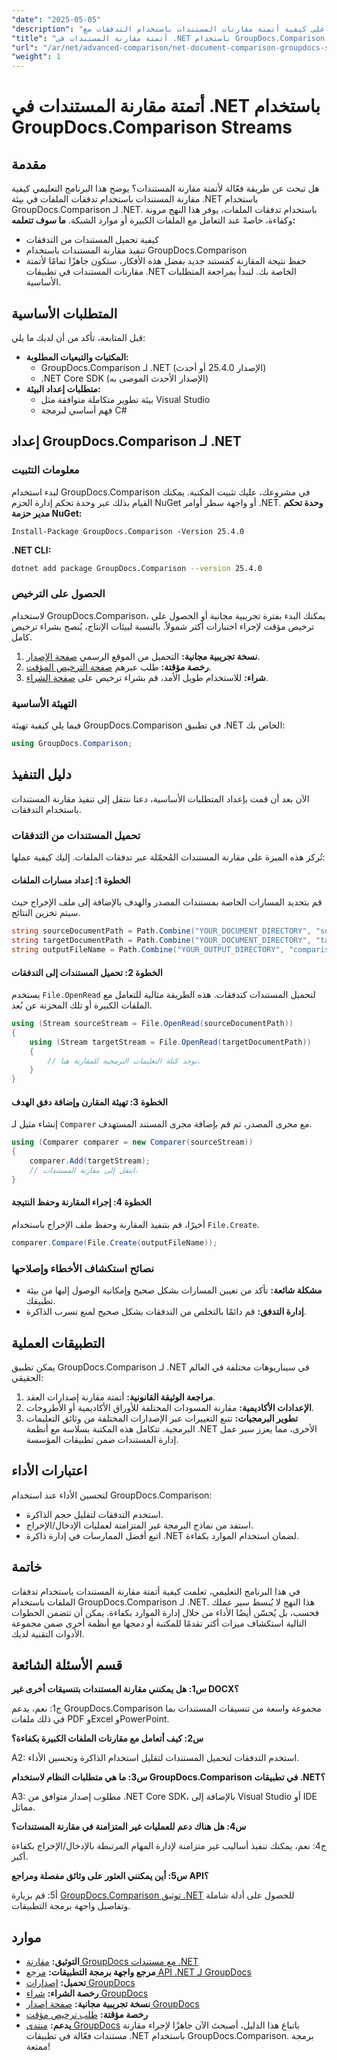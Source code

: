 ```yaml
---
"date": "2025-05-05"
"description": "تعرّف على كيفية أتمتة مقارنات المستندات باستخدام التدفقات مع GroupDocs.Comparison لـ .NET. حسّن الكفاءة وسهّل سير العمل."
"title": "أتمتة مقارنة المستندات في .NET باستخدام GroupDocs.Comparison Streams"
"url": "/ar/net/advanced-comparison/net-document-comparison-groupdocs-streams/"
"weight": 1
---
```


# أتمتة مقارنة المستندات في .NET باستخدام GroupDocs.Comparison Streams
## مقدمة
هل تبحث عن طريقة فعّالة لأتمتة مقارنة المستندات؟ يوضح هذا البرنامج التعليمي كيفية مقارنة المستندات باستخدام تدفقات الملفات في بيئة .NET باستخدام GroupDocs.Comparison لـ .NET. باستخدام تدفقات الملفات، يوفر هذا النهج مرونة وكفاءة، خاصةً عند التعامل مع الملفات الكبيرة أو موارد الشبكة.
**ما سوف تتعلمه:**
- كيفية تحميل المستندات من التدفقات
- تنفيذ مقارنة المستندات باستخدام GroupDocs.Comparison
- حفظ نتيجة المقارنة كمستند جديد
بفضل هذه الأفكار، ستكون جاهزًا تمامًا لأتمتة مقارنات المستندات في تطبيقات .NET الخاصة بك. لنبدأ بمراجعة المتطلبات الأساسية.
## المتطلبات الأساسية
قبل المتابعة، تأكد من أن لديك ما يلي:
- **المكتبات والتبعيات المطلوبة:**
  - GroupDocs.Comparison لـ .NET (الإصدار 25.4.0 أو أحدث)
  - .NET Core SDK (الإصدار الأحدث الموصى به)
- **متطلبات إعداد البيئة:**
  - بيئة تطوير متكاملة متوافقة مثل Visual Studio
  - فهم أساسي لبرمجة C#
## إعداد GroupDocs.Comparison لـ .NET
### معلومات التثبيت
لبدء استخدام GroupDocs.Comparison في مشروعك، عليك تثبيت المكتبة. يمكنك القيام بذلك عبر وحدة تحكم إدارة الحزم NuGet أو واجهة سطر أوامر .NET.
**وحدة تحكم مدير حزمة NuGet:**
```shell
Install-Package GroupDocs.Comparison -Version 25.4.0
```
**.NET CLI:**
```bash
dotnet add package GroupDocs.Comparison --version 25.4.0
```
### الحصول على الترخيص
لاستخدام GroupDocs.Comparison، يمكنك البدء بفترة تجريبية مجانية أو الحصول على ترخيص مؤقت لإجراء اختبارات أكثر شمولاً. بالنسبة لبيئات الإنتاج، يُنصح بشراء ترخيص كامل.
1. **نسخة تجريبية مجانية:** التحميل من الموقع الرسمي [صفحة الإصدار](https://releases.groupdocs.com/comparison/net/).
2. **رخصة مؤقتة:** طلب عبرهم [صفحة الترخيص المؤقت](https://purchase.groupdocs.com/temporary-license/).
3. **شراء:** للاستخدام طويل الأمد، قم بشراء ترخيص على [صفحة الشراء](https://purchase.groupdocs.com/buy).
### التهيئة الأساسية
فيما يلي كيفية تهيئة GroupDocs.Comparison في تطبيق .NET الخاص بك:
```csharp
using GroupDocs.Comparison;
```
## دليل التنفيذ
الآن بعد أن قمت بإعداد المتطلبات الأساسية، دعنا ننتقل إلى تنفيذ مقارنة المستندات باستخدام التدفقات.
### تحميل المستندات من التدفقات
تُركز هذه الميزة على مقارنة المستندات المُحمّلة عبر تدفقات الملفات. إليك كيفية عملها:
#### الخطوة 1: إعداد مسارات الملفات
قم بتحديد المسارات الخاصة بمستندات المصدر والهدف بالإضافة إلى ملف الإخراج حيث سيتم تخزين النتائج.
```csharp
string sourceDocumentPath = Path.Combine("YOUR_DOCUMENT_DIRECTORY", "source_document.docx");
string targetDocumentPath = Path.Combine("YOUR_DOCUMENT_DIRECTORY", "target_document.docx");
string outputFileName = Path.Combine("YOUR_OUTPUT_DIRECTORY", "comparison_result.docx");
```
#### الخطوة 2: تحميل المستندات إلى التدفقات
يستخدم `File.OpenRead` لتحميل المستندات كتدفقات. هذه الطريقة مثالية للتعامل مع الملفات الكبيرة أو تلك المخزنة عن بُعد.
```csharp
using (Stream sourceStream = File.OpenRead(sourceDocumentPath))
{
    using (Stream targetStream = File.OpenRead(targetDocumentPath))
    {
        // توجد كتلة التعليمات البرمجية للمقارنة هنا.
    }
}
```
#### الخطوة 3: تهيئة المقارن وإضافة دفق الهدف
إنشاء مثيل لـ `Comparer` مع مجرى المصدر، ثم قم بإضافة مجرى المستند المستهدف.
```csharp
using (Comparer comparer = new Comparer(sourceStream)) 
{
    comparer.Add(targetStream);
    // انتقل إلى مقارنة المستندات.
}
```
#### الخطوة 4: إجراء المقارنة وحفظ النتيجة
أخيرًا، قم بتنفيذ المقارنة وحفظ ملف الإخراج باستخدام `File.Create`.
```csharp
comparer.Compare(File.Create(outputFileName));
```
### نصائح استكشاف الأخطاء وإصلاحها
- **مشكلة شائعة:** تأكد من تعيين المسارات بشكل صحيح وإمكانية الوصول إليها من بيئة تطبيقك.
- **إدارة التدفق:** قم دائمًا بالتخلص من التدفقات بشكل صحيح لمنع تسرب الذاكرة.
## التطبيقات العملية
يمكن تطبيق GroupDocs.Comparison لـ .NET في سيناريوهات مختلفة في العالم الحقيقي:
1. **مراجعة الوثيقة القانونية:** أتمتة مقارنة إصدارات العقد.
2. **الإعدادات الأكاديمية:** مقارنة المسودات المختلفة للأوراق الأكاديمية أو الأطروحات.
3. **تطوير البرمجيات:** تتبع التغييرات عبر الإصدارات المختلفة من وثائق التعليمات البرمجية.
تتكامل هذه المكتبة بسلاسة مع أنظمة .NET الأخرى، مما يعزز سير عمل إدارة المستندات ضمن تطبيقات المؤسسة.
## اعتبارات الأداء
لتحسين الأداء عند استخدام GroupDocs.Comparison:
- استخدم التدفقات لتقليل حجم الذاكرة.
- استفد من نماذج البرمجة غير المتزامنة لعمليات الإدخال/الإخراج.
- اتبع أفضل الممارسات في إدارة ذاكرة .NET لضمان استخدام الموارد بكفاءة.
## خاتمة
في هذا البرنامج التعليمي، تعلمت كيفية أتمتة مقارنة المستندات باستخدام تدفقات الملفات باستخدام GroupDocs.Comparison لـ .NET. هذا النهج لا يُبسط سير عملك فحسب، بل يُحسّن أيضًا الأداء من خلال إدارة الموارد بكفاءة.
يمكن أن تتضمن الخطوات التالية استكشاف ميزات أكثر تقدمًا للمكتبة أو دمجها مع أنظمة أخرى ضمن مجموعة الأدوات التقنية لديك.

## قسم الأسئلة الشائعة

**س1: هل يمكنني مقارنة المستندات بتنسيقات أخرى غير DOCX؟**

ج1: نعم، يدعم GroupDocs.Comparison مجموعة واسعة من تنسيقات المستندات بما في ذلك ملفات PDF وExcel وPowerPoint.

**س2: كيف أتعامل مع مقارنات الملفات الكبيرة بكفاءة؟**

A2: استخدم التدفقات لتحميل المستندات لتقليل استخدام الذاكرة وتحسين الأداء.

**س3: ما هي متطلبات النظام لاستخدام GroupDocs.Comparison في تطبيقات .NET؟**

A3: مطلوب إصدار متوافق من .NET Core SDK، بالإضافة إلى Visual Studio أو IDE مماثل.

**س4: هل هناك دعم للعمليات غير المتزامنة في مقارنة المستندات؟**

ج4: نعم، يمكنك تنفيذ أساليب غير متزامنة لإدارة المهام المرتبطة بالإدخال/الإخراج بكفاءة أكبر.

**س5: أين يمكنني العثور على وثائق مفصلة ومراجع API؟**

أ5: قم بزيارة [GroupDocs.Comparison توثيق .NET](https://docs.groupdocs.com/comparison/net/) للحصول على أدلة شاملة وتفاصيل واجهة برمجة التطبيقات.

## موارد
- **التوثيق:** [مقارنة GroupDocs مع مستندات .NET](https://docs.groupdocs.com/comparison/net/)
- **مرجع واجهة برمجة التطبيقات:** [مرجع API .NET لـ GroupDocs](https://reference.groupdocs.com/comparison/net/)
- **تحميل:** [إصدارات GroupDocs](https://releases.groupdocs.com/comparison/net/)
- **رخصة الشراء:** [شراء GroupDocs](https://purchase.groupdocs.com/buy)
- **نسخة تجريبية مجانية:** [صفحة إصدار GroupDocs](https://releases.groupdocs.com/comparison/net/)
- **رخصة مؤقتة:** [طلب ترخيص مؤقت](https://purchase.groupdocs.com/temporary-license/)
- **يدعم:** [منتدى GroupDocs](https://forum.groupdocs.com/c/comparison/)
باتباع هذا الدليل، أصبحتَ الآن جاهزًا لإجراء مقارنة مستندات فعّالة في تطبيقات .NET باستخدام GroupDocs.Comparison. برمجة ممتعة!